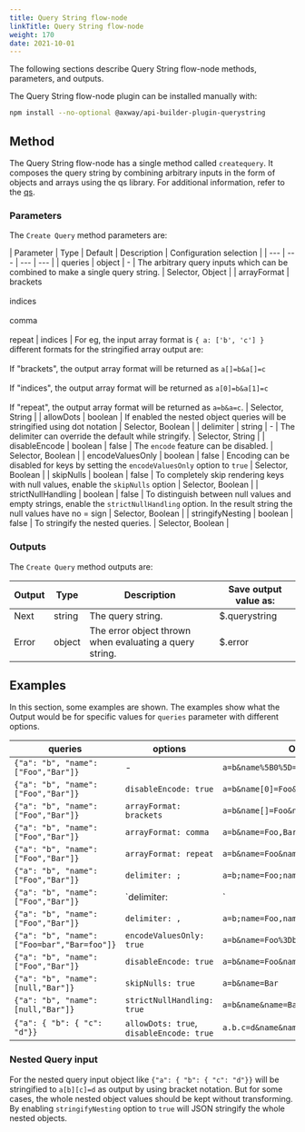 ```yaml
---
title: Query String flow-node
linkTitle: Query String flow-node
weight: 170
date: 2021-10-01
---
```


The following sections describe Query String flow-node methods, parameters, and outputs.

The Query String flow-node plugin can be installed manually with:

```bash
npm install --no-optional @axway/api-builder-plugin-querystring
```

## Method

The Query String flow-node has a single method called `createquery`. It composes the query string by combining arbitrary inputs in the form of objects and arrays using the qs library. For additional information, refer to the [qs](https://github.com/ljharb/qs).

### Parameters

The `Create Query` method parameters are:

| Parameter | Type | Default | Description | Configuration selection |
| --- | --- | --- | --- |
| queries | object | - | The arbitrary query inputs which can be combined to make a single query string. | Selector, Object |
| arrayFormat | brackets<br /><br />indices<br /><br />comma<br /><br />repeat | indices | For eg, the input array format is `{ a: ['b', 'c'] }` different formats for the stringified array output are:<br /><br />If "brackets", the output array format will be returned as `a[]=b&a[]=c`<br /><br /> If "indices", the output array format will be returned as `a[0]=b&a[1]=c`<br /><br />If "repeat", the output array format will be returned as `a=b&a=c`. | Selector, String |
| allowDots | boolean | If enabled the nested object queries will be stringified using dot notation | Selector, Boolean |
| delimiter | string | - | The delimiter can override the default while stringify. | Selector, String |
| disableEncode |  boolean | false | The `encode` feature can be disabled. | Selector, Boolean |
| encodeValuesOnly | boolean | false | Encoding can be disabled for keys by setting the `encodeValuesOnly` option to `true` | Selector, Boolean |
| skipNulls | boolean | false | To completely skip rendering keys with null values, enable the `skipNulls` option | Selector, Boolean |
| strictNullHandling | boolean | false | To distinguish between null values and empty strings, enable the `strictNullHandling` option. In the result string the null values have no = sign | Selector, Boolean |
| stringifyNesting | boolean | false | To stringify the nested queries. | Selector, Boolean |

### Outputs

The `Create Query` method outputs are:

| Output | Type | Description | Save output value as: |
| --- | --- | --- | --- |
| Next | string | The query string. | $.querystring |
| Error | object | The error object thrown when evaluating a query string. | $.error |

## Examples

In this section, some examples are shown. The examples show what the Output would be for specific values for `queries` parameter with different options.

| queries | options | Output |
| --- | --- | --- |
| `{"a": "b", "name":["Foo","Bar"]}` | - | `a=b&name%5B0%5D=Foo&name%5B1%5D=Bar` |
| `{"a": "b", "name":["Foo","Bar"]}` | `disableEncode: true` | `a=b&name[0]=Foo&name[1]=Bar` |
| `{"a": "b", "name":["Foo","Bar"]}` | `arrayFormat: brackets` | `a=b&name[]=Foo&name[]=Bar` |
| `{"a": "b", "name":["Foo","Bar"]}` | `arrayFormat: comma` | `a=b&name=Foo,Bar` |
| `{"a": "b", "name":["Foo","Bar"]}` | `arrayFormat: repeat` | `a=b&name=Foo&name=Bar` |
| `{"a": "b", "name":["Foo","Bar"]}` | `delimiter: ;` | `a=b;name=Foo;name=Bar` |
| `{"a": "b", "name":["Foo","Bar"]}` | `delimiter: |` | `a=b;name=Foo|name=Bar` |
| `{"a": "b", "name":["Foo","Bar"]}` | `delimiter: ,` | `a=b;name=Foo,name=Bar` |
| `{"a": "b", "name":["Foo=bar","Bar=foo"]}` | `encodeValuesOnly: true` | `a=b&name=Foo%3Dbar&name=Bar%3Dfoo` |
| `{"a": "b", "name":["Foo","Bar"]}` | `disableEncode: true` | `a=b&name=Foo&name=Bar` |
| `{"a": "b", "name":[null,"Bar"]}` | `skipNulls: true` | `a=b&name=Bar` |
| `{"a": "b", "name":[null,"Bar"]}` | `strictNullHandling: true` | `a=b&name&name=Bar` |
| `{"a": { "b": { "c": "d"}}` | `allowDots: true`, `disableEncode: true` | `a.b.c=d&name&name=Bar` |

### Nested Query input

For the nested query input object like `{"a": { "b": { "c": "d"}}` will be stringified to `a[b][c]=d` as output by using bracket notation. But for some cases, the whole nested object values should be kept without transforming. By enabling `stringifyNesting` option to `true` will JSON stringify the whole nested objects.
